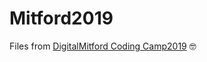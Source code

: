 # Mitford2019
Files from [DigitalMitford Coding Camp2019](https://digitalmitford.github.io/DigMitCS/index.html) :nerd_face:

